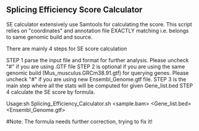 ## Splicing Efficiency Score Calculator

SE calculator extensively use Samtools for calculating the score. This script relies on "coordinates" and 
annotation file EXACTLY matching i.e. belongs to same genomic build and source.

There are mainly 4 steps for SE score calculation

STEP 1 parse the input file and format for further analysis. Please uncheck "#" if you are using .GTF file
STEP 2 is optional if you are using the same genomic build (Mus_musculus.GRCm38.91.gtf) for querying genes. Please uncheck "#" if you are using new Ensembl_Genome.gtf file.
STEP 3 is the main step where all the stats will be computed for given Gene_list.bed
STEP 4 calculate the SE score by formula.

Usage:sh Splicing_Efficiency_Calculator.sh <sample.bam> <Gene_list.bed> <Ensembl_Genome.gtf>

#Note: The formula needs further correction, trying to fix it!
